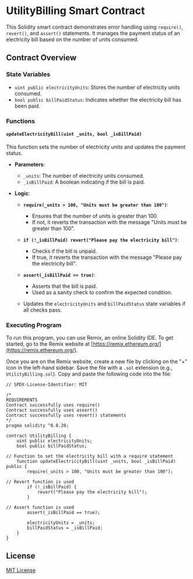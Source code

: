 # UtilityBilling Smart Contract

This Solidity smart contract demonstrates error handling using `require()`, `revert()`, and `assert()` statements. It manages the payment status of an electricity bill based on the number of units consumed.

## Contract Overview

### State Variables

- `uint public electricityUnits`: Stores the number of electricity units consumed.
- `bool public billPaidStatus`: Indicates whether the electricity bill has been paid.

### Functions

#### `updateElectricityBill(uint _units, bool _isBillPaid)`

This function sets the number of electricity units and updates the payment status.

- **Parameters**:
  - `_units`: The number of electricity units consumed.
  - `_isBillPaid`: A boolean indicating if the bill is paid.

- **Logic**:
  - **`require(_units > 100, "Units must be greater than 100")`**:
    - Ensures that the number of units is greater than 100.
    - If not, it reverts the transaction with the message "Units must be greater than 100".
    
  - **`if (!_isBillPaid) revert("Please pay the electricity bill")`**:
    - Checks if the bill is unpaid.
    - If true, it reverts the transaction with the message "Please pay the electricity bill".
    
  - **`assert(_isBillPaid == true)`**:
    - Asserts that the bill is paid.
    - Used as a sanity check to confirm the expected condition.

  - Updates the `electricityUnits` and `billPaidStatus` state variables if all checks pass.

### Executing Program

To run this program, you can use Remix, an online Solidity IDE. To get started, go to the Remix website at [https://remix.ethereum.org/](https://remix.ethereum.org/).

Once you are on the Remix website, create a new file by clicking on the "+" icon in the left-hand sidebar. Save the file with a `.sol` extension (e.g., `UtilityBilling.sol`). Copy and paste the following code into the file:

```solidity
// SPDX-License-Identifier: MIT

/*
REQUIREMENTS
Contract successfully uses require()
Contract successfully uses assert()
Contract successfully uses revert() statements
*/
pragma solidity ^0.8.20;

contract UtilityBilling {
    uint public electricityUnits;
    bool public billPaidStatus;

// Function to set the electricity bill with a require statement
    function updateElectricityBill(uint _units, bool _isBillPaid) public {
        require(_units > 100, "Units must be greater than 100");

// Revert function is used 
        if (!_isBillPaid) {
            revert("Please pay the electricity bill");
        }

// Assert function is used
        assert(_isBillPaid == true);

        electricityUnits = _units;
        billPaidStatus = _isBillPaid;
    }
}
```
## License
[MIT License](../LICENSE)

